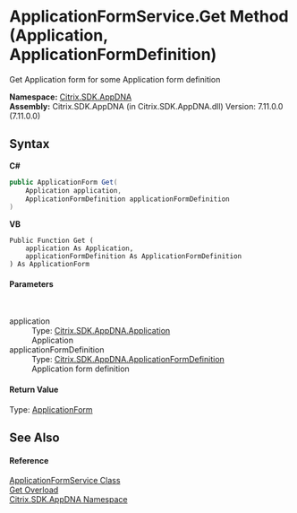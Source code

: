 # ApplicationFormService.Get Method (Application, ApplicationFormDefinition)
 

Get Application form for some Application form definition

**Namespace:**&nbsp;[Citrix.SDK.AppDNA](index.md)<br />**Assembly:**&nbsp;Citrix.SDK.AppDNA (in Citrix.SDK.AppDNA.dll) Version: 7.11.0.0 (7.11.0.0)

## Syntax

**C#**
```csharp
public ApplicationForm Get(
	Application application,
	ApplicationFormDefinition applicationFormDefinition
)
```

**VB**
```vbnet
Public Function Get ( 
	application As Application,
	applicationFormDefinition As ApplicationFormDefinition
) As ApplicationForm
```


#### Parameters
&nbsp;<dl><dt>application</dt><dd>Type: <a href="1779bfff-4b29-0f26-8a09-10acdd530bbc">Citrix.SDK.AppDNA.Application</a><br />Application</dd><dt>applicationFormDefinition</dt><dd>Type: <a href="a159368b-d47b-ca44-a5dc-dbd86ea17000">Citrix.SDK.AppDNA.ApplicationFormDefinition</a><br />Application form definition</dd></dl>

#### Return Value
Type: <a href="1c746a3e-db60-fde0-bc59-7d4d24fc501c">ApplicationForm</a><br />

## See Also


#### Reference
<a href="efef6517-aa38-506e-2b5e-788e82f8e06c">ApplicationFormService Class</a><br /><a href="2fb62dad-b2c4-1fd2-bf55-bd76ffeacfc0">Get Overload</a><br /><a href="fe2d265b-410b-8b11-1eb4-a790e0b062bf">Citrix.SDK.AppDNA Namespace</a><br />